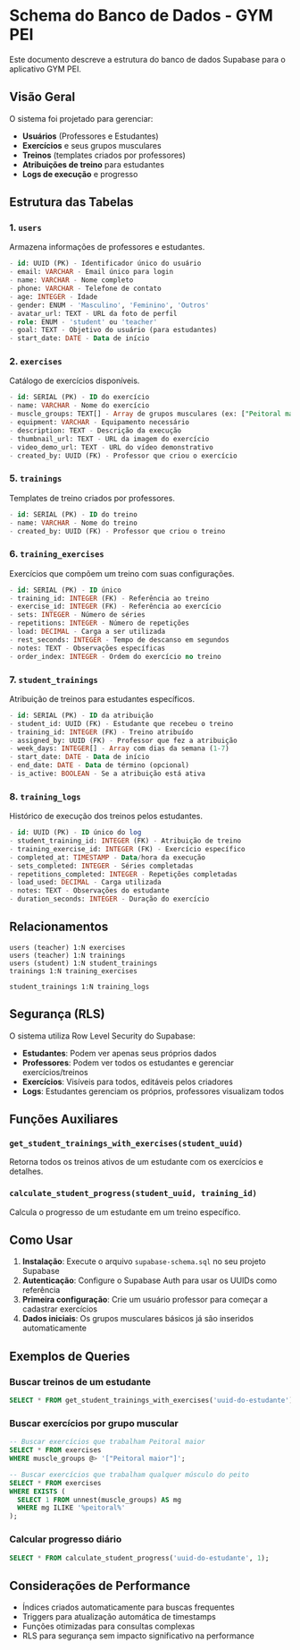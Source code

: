 # Schema do Banco de Dados - GYM PEI

Este documento descreve a estrutura do banco de dados Supabase para o aplicativo GYM PEI.

## Visão Geral

O sistema foi projetado para gerenciar:

- **Usuários** (Professores e Estudantes)
- **Exercícios** e seus grupos musculares
- **Treinos** (templates criados por professores)
- **Atribuições de treino** para estudantes
- **Logs de execução** e progresso

## Estrutura das Tabelas

### 1. `users`

Armazena informações de professores e estudantes.

```sql
- id: UUID (PK) - Identificador único do usuário
- email: VARCHAR - Email único para login
- name: VARCHAR - Nome completo
- phone: VARCHAR - Telefone de contato
- age: INTEGER - Idade
- gender: ENUM - 'Masculino', 'Feminino', 'Outros'
- avatar_url: TEXT - URL da foto de perfil
- role: ENUM - 'student' ou 'teacher'
- goal: TEXT - Objetivo do usuário (para estudantes)
- start_date: DATE - Data de início
```

### 2. `exercises`

Catálogo de exercícios disponíveis.

```sql
- id: SERIAL (PK) - ID do exercício
- name: VARCHAR - Nome do exercício
- muscle_groups: TEXT[] - Array de grupos musculares (ex: ["Peitoral maior", "Tríceps"])
- equipment: VARCHAR - Equipamento necessário
- description: TEXT - Descrição da execução
- thumbnail_url: TEXT - URL da imagem do exercício
- video_demo_url: TEXT - URL do vídeo demonstrativo
- created_by: UUID (FK) - Professor que criou o exercício
```

### 5. `trainings`

Templates de treino criados por professores.

```sql
- id: SERIAL (PK) - ID do treino
- name: VARCHAR - Nome do treino
- created_by: UUID (FK) - Professor que criou o treino
```

### 6. `training_exercises`

Exercícios que compõem um treino com suas configurações.

```sql
- id: SERIAL (PK) - ID único
- training_id: INTEGER (FK) - Referência ao treino
- exercise_id: INTEGER (FK) - Referência ao exercício
- sets: INTEGER - Número de séries
- repetitions: INTEGER - Número de repetições
- load: DECIMAL - Carga a ser utilizada
- rest_seconds: INTEGER - Tempo de descanso em segundos
- notes: TEXT - Observações específicas
- order_index: INTEGER - Ordem do exercício no treino
```

### 7. `student_trainings`

Atribuição de treinos para estudantes específicos.

```sql
- id: SERIAL (PK) - ID da atribuição
- student_id: UUID (FK) - Estudante que recebeu o treino
- training_id: INTEGER (FK) - Treino atribuído
- assigned_by: UUID (FK) - Professor que fez a atribuição
- week_days: INTEGER[] - Array com dias da semana (1-7)
- start_date: DATE - Data de início
- end_date: DATE - Data de término (opcional)
- is_active: BOOLEAN - Se a atribuição está ativa
```

### 8. `training_logs`

Histórico de execução dos treinos pelos estudantes.

```sql
- id: UUID (PK) - ID único do log
- student_training_id: INTEGER (FK) - Atribuição de treino
- training_exercise_id: INTEGER (FK) - Exercício específico
- completed_at: TIMESTAMP - Data/hora da execução
- sets_completed: INTEGER - Séries completadas
- repetitions_completed: INTEGER - Repetições completadas
- load_used: DECIMAL - Carga utilizada
- notes: TEXT - Observações do estudante
- duration_seconds: INTEGER - Duração do exercício
```

## Relacionamentos

```
users (teacher) 1:N exercises
users (teacher) 1:N trainings
users (student) 1:N student_trainings
trainings 1:N training_exercises

student_trainings 1:N training_logs
```

## Segurança (RLS)

O sistema utiliza Row Level Security do Supabase:

- **Estudantes**: Podem ver apenas seus próprios dados
- **Professores**: Podem ver todos os estudantes e gerenciar exercícios/treinos
- **Exercícios**: Visíveis para todos, editáveis pelos criadores
- **Logs**: Estudantes gerenciam os próprios, professores visualizam todos

## Funções Auxiliares

### `get_student_trainings_with_exercises(student_uuid)`

Retorna todos os treinos ativos de um estudante com os exercícios e detalhes.

### `calculate_student_progress(student_uuid, training_id)`

Calcula o progresso de um estudante em um treino específico.

## Como Usar

1. **Instalação**: Execute o arquivo `supabase-schema.sql` no seu projeto Supabase
2. **Autenticação**: Configure o Supabase Auth para usar os UUIDs como referência
3. **Primeira configuração**: Crie um usuário professor para começar a cadastrar exercícios
4. **Dados iniciais**: Os grupos musculares básicos já são inseridos automaticamente

## Exemplos de Queries

### Buscar treinos de um estudante

```sql
SELECT * FROM get_student_trainings_with_exercises('uuid-do-estudante');
```

### Buscar exercícios por grupo muscular

```sql
-- Buscar exercícios que trabalham Peitoral maior
SELECT * FROM exercises
WHERE muscle_groups @> '["Peitoral maior"]';

-- Buscar exercícios que trabalham qualquer músculo do peito
SELECT * FROM exercises
WHERE EXISTS (
  SELECT 1 FROM unnest(muscle_groups) AS mg
  WHERE mg ILIKE '%peitoral%'
);
```

### Calcular progresso diário

```sql
SELECT * FROM calculate_student_progress('uuid-do-estudante', 1);
```

## Considerações de Performance

- Índices criados automaticamente para buscas frequentes
- Triggers para atualização automática de timestamps
- Funções otimizadas para consultas complexas
- RLS para segurança sem impacto significativo na performance
